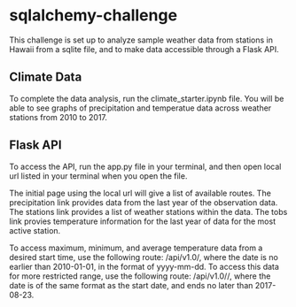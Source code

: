 # sqlalchemy-challenge
This challenge is set up to analyze sample weather data from stations in Hawaii from a sqlite file, and to make data accessible through a Flask API.

## Climate Data
To complete the data analysis, run the climate_starter.ipynb file.  You will be able to see graphs of precipitation and temperatue data across weather stations from 2010 to 2017.

## Flask API
To access the API, run the app.py file in your terminal, and then open local url listed in your terminal when you open the file.

The initial page using the local url will give a list of available routes.  The precipitation link provides data from the last year of the observation data.  The stations link provides a list of weather stations within the data.  The tobs link provies temperature information for the last year of data for the most active station. 

To access maximum, minimum, and average temperature data from a desired start time, use the following route: /api/v1.0/<start>, where the <start> date is no earlier than 2010-01-01, in the format of yyyy-mm-dd.  To access this data for more restricted range, use the following route: /api/v1.0/<start>/<end>, where the <end> date is of the same format as the start date, and ends no later than 2017-08-23.